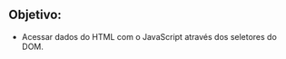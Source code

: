 ## Objetivo:

<ul>
  <li>Acessar dados do HTML com o JavaScript através dos seletores do DOM.</li>
</ul>
